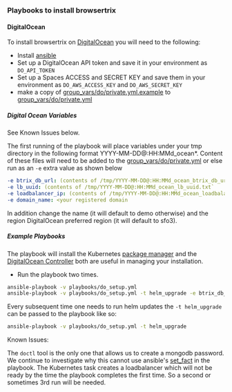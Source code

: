 ### Playbooks to install browsertrix

#### DigitalOcean

To install browsertrix on [DigitalOcean](playbooks/do_setup.yml) you will need to the following:

* Install [ansible](https://www.ansible.com)
* Set up a DigitalOcean API token and save it in your environment as `DO_API_TOKEN`
* Set up a Spaces ACCESS and SECRET KEY and save them in your environment as `DO_AWS_ACCESS_KEY` and `DO_AWS_SECRET_KEY`
* make a copy of [group_vars/do/private.yml.example](group_vars/do/private.yml.example) to [group_vars/do/private.yml](group_vars/do/private.yml)


##### Digital Ocean Variables

See Known Issues below.

The first running of the playbook will place variables under your tmp directory in the following format YYYY-MM-DD@:HH:MMd_ocean*. Content of these files will need to be added to the  [group_vars/do/private.yml](group_vars/do/private.yml) or else run as an `-e` extra value as shown below

```yaml
-e btrix_db_url: (contents of /tmp/YYYY-MM-DD@:HH:MMd_ocean_btrix_db_url.txt`
-e lb_uuid: (contents of /tmp/YYYY-MM-DD@:HH:MMd_ocean_lb_uuid.txt`
-e loadbalancer_ip: (contents of /tmp/YYYY-MM-DD@:HH:MMd_ocean_loadbalancer_ip.txt`
-e domain_name: <your registered domain
```

In addition change the name (it will default to demo otherwise) and the region DigitalOcean preferred region (it will default to sfo3).

##### Example Playbooks

The playbook will install the Kubernetes [package manager](https://helm.sh/) and the [DigitalOcean Controller](https://docs.digitalocean.com/reference/doctl/) both are useful in managing your installation.

* Run the playbook two times.

```zsh
ansible-playbook -v playbooks/do_setup.yml
ansible-playbook -v playbooks/do_setup.yml -t helm_upgrade -e btrix_db_url= -e lb_uuid= -e loadbalancer_ip=
```

Every subsequent time one needs to run helm updates the `-t helm_upgrade` can be passed to the playbook like so:

```zsh
ansible-playbook -v playbooks/do_setup.yml -t helm_upgrade
```

Known Issues:

The `doctl` tool is the only one that allows us to create a mongodb password. We continue to investigate why this cannot use ansible's [set_fact](https://docs.ansible.com/ansible/latest/collections/ansible/builtin/set_fact_module.html) in the playbook. 
The Kubernetes task creates a loadbalancer which will not be ready by the time the playbook completes the first time. So a second or sometimes 3rd run will be needed. 
